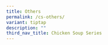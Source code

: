 ```yaml
---
title: Others
permalink: /cs-others/
variant: tiptap
description: ""
third_nav_title: Chicken Soup Series
---
```

